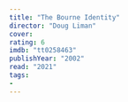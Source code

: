 ```yaml
---
title: "The Bourne Identity"
director: "Doug Liman"
cover: 
rating: 6
imdb: "tt0258463"
publishYear: "2002"
read: "2021"
tags:
- 
---
```

